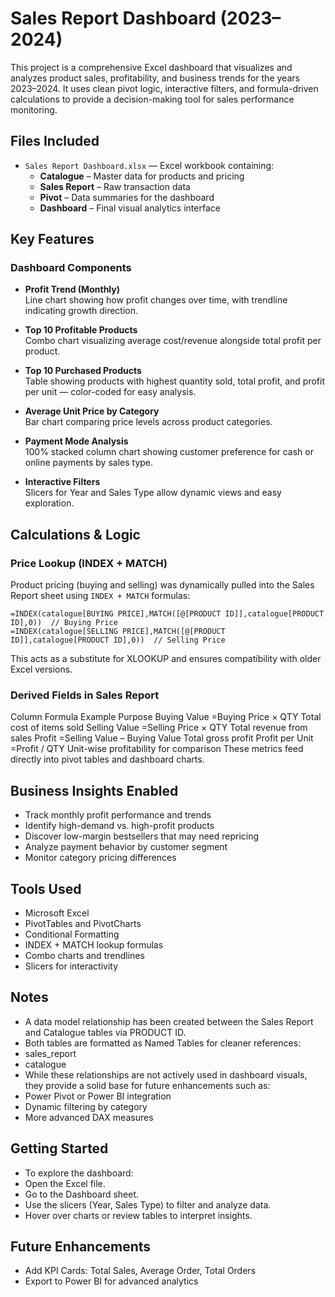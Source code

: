 # Sales Report Dashboard (2023–2024)

This project is a comprehensive Excel dashboard that visualizes and analyzes product sales, profitability, and business trends for the years 2023–2024. It uses clean pivot logic, interactive filters, and formula-driven calculations to provide a decision-making tool for sales performance monitoring.

## Files Included

- `Sales Report Dashboard.xlsx` — Excel workbook containing:
  - **Catalogue** – Master data for products and pricing
  - **Sales Report** – Raw transaction data
  - **Pivot** – Data summaries for the dashboard
  - **Dashboard** – Final visual analytics interface

## Key Features

### Dashboard Components

- **Profit Trend (Monthly)**  
  Line chart showing how profit changes over time, with trendline indicating growth direction.

- **Top 10 Profitable Products**  
  Combo chart visualizing average cost/revenue alongside total profit per product.

- **Top 10 Purchased Products**  
  Table showing products with highest quantity sold, total profit, and profit per unit — color-coded for easy analysis.

- **Average Unit Price by Category**  
  Bar chart comparing price levels across product categories.

- **Payment Mode Analysis**  
  100% stacked column chart showing customer preference for cash or online payments by sales type.

- **Interactive Filters**  
  Slicers for Year and Sales Type allow dynamic views and easy exploration.

## Calculations & Logic

### Price Lookup (INDEX + MATCH)

Product pricing (buying and selling) was dynamically pulled into the Sales Report sheet using `INDEX + MATCH` formulas:

```excel
=INDEX(catalogue[BUYING PRICE],MATCH([@[PRODUCT ID]],catalogue[PRODUCT ID],0))  // Buying Price
=INDEX(catalogue[SELLING PRICE],MATCH([@[PRODUCT ID]],catalogue[PRODUCT ID],0))  // Selling Price
```

This acts as a substitute for XLOOKUP and ensures compatibility with older Excel versions.

### Derived Fields in Sales Report
Column	Formula Example	Purpose
Buying Value	=Buying Price × QTY	Total cost of items sold
Selling Value	=Selling Price × QTY	Total revenue from sales
Profit	=Selling Value – Buying Value	Total gross profit
Profit per Unit	=Profit / QTY	Unit-wise profitability for comparison
These metrics feed directly into pivot tables and dashboard charts.

## Business Insights Enabled
- Track monthly profit performance and trends
- Identify high-demand vs. high-profit products
- Discover low-margin bestsellers that may need repricing
- Analyze payment behavior by customer segment
- Monitor category pricing differences

## Tools Used
- Microsoft Excel 
 - PivotTables and PivotCharts
 - Conditional Formatting
 - INDEX + MATCH lookup formulas
 - Combo charts and trendlines
 - Slicers for interactivity

## Notes
- A data model relationship has been created between the Sales Report and Catalogue tables via PRODUCT ID.
- Both tables are formatted as Named Tables for cleaner references:
 - sales_report
 - catalogue
- While these relationships are not actively used in dashboard visuals, they provide a solid base for future enhancements such as:
 - Power Pivot or Power BI integration
 - Dynamic filtering by category
 - More advanced DAX measures

## Getting Started
- To explore the dashboard:
- Open the Excel file.
- Go to the Dashboard sheet.
- Use the slicers (Year, Sales Type) to filter and analyze data.
- Hover over charts or review tables to interpret insights.

## Future Enhancements
- Add KPI Cards: Total Sales, Average Order, Total Orders
- Export to Power BI for advanced analytics


